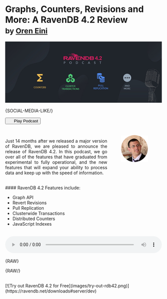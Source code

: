 <link rel="stylesheet" href="https://use.fontawesome.com/releases/v5.8.1/css/all.css" integrity="sha384-50oBUHEmvpQ+1lW4y57PTFmhCaXp0ML5d60M1M7uH2+nqUivzIebhndOJK28anvf" crossorigin="anonymous">


# Graphs, Counters, Revisions and More: A RavenDB 4.2 Review<br/><small>by <a href="mailto:ayende@hibernatingrhinos.com">Oren Eini</a></small>

![Graphs, Counters, Revisions and More: A RavenDB 4.2 Review](images/ravendb-42-review-graphs-counters-revisions-and-more.jpg)

{SOCIAL-MEDIA-LIKE/}

<p class="text-center">
<button id="podcast-play-button" class="play-button" style=""><i class="fa fa-play" style="margin-right:20px"></i>Play Podcast</button>
</p>



<br>

 <img src="images/oren.png" style="float: right; width: 17%; margin: 45px; margin-top: -10px;"><p style="text-align: justify">Just 14 months after we released a major version of RavenDB, we are pleased to announce the release of RavenDB 4.2. In this podcast, we go over all of the features that have graduated from experimental to fully operational, and the new features that will expand your ability to process data and keep up with the speed of information.</p>


<br>
#### RavenDB 4.2 Features include:
<ul>
    <li>Graph API</li>
    <li>Revert Revisions</li>
    <li>Pull Replication</li>
    <li>Clusterwide Transactions</li>
    <li>Distributed Counters</li>
    <li>JavaScript Indexes</li>
    </ul>
<br>
<audio id="podcast-audio" controls="" style="width: 100%">
  <source src="https://s3-us-west-2.amazonaws.com/static.ravendb.net/2019-04-15-podcast-ravendb-42.m4a" type="audio/x-m4a">
  Your browser does not support the audio element.
</audio>

{RAW}
<script>

function changeButtonToPlay(button) {
  button.className = "play-button";
  button.innerHTML = "<i class=\"fa fa-play\" style=\"margin-right:20px\"></i> Play Podcast"
}

function changeButtonToPause(button) {
  button.className = "play-button is-playing";
  button.innerHTML = "<i class=\"fa fa-pause\" style=\"margin-right:20px\"></i> Pause";
}

var audioElement = document.getElementById('podcast-audio');

audioElement.addEventListener("play", function() {
  var button = document.querySelector("#podcast-play-button");
  changeButtonToPause(button);
});

audioElement.addEventListener("pause", function() {
  var button = document.querySelector("#podcast-play-button");
  changeButtonToPlay(button);
});


document.querySelector("#podcast-play-button").addEventListener("click", function(){
  var audio = document.getElementById('podcast-audio');

  if(this.className === "play-button is-playing"){
    changeButtonToPlay(this);
    audio.pause();
  } else{
    changeButtonToPause(this);
    audio.play();
  }

});

</script>
{RAW/}

<br>
[![Try out RavenDB 4.2 for Free](images/try-out-rdb42.png)](https://ravendb.net/downloads#server/dev)

